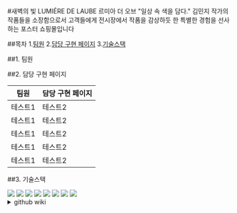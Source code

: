 #새벽의 빛 LUMIÉRE DE LAUBE 르미아 더 오브
"일상 속 색을 담다." 김민지 작가의 작품들을 소장함으로서 고객들에게 전시장에서 작품을 감상하듯 한 특별한 경험을 선사하는 포스터 쇼핑몰입니다

##목차
1.[팀원](#1.-팀원)
2.[담당 구현 페이지](#2.-담당-구현-페이지)
3.[기술스택](#3.-기술스택)

##1. 팀원


##2. 담당 구현 페이지

|팀원|담당 구현 페이지|
|------|---|
|테스트1|테스트2|
|테스트1|테스트2|
|테스트1|테스트2|
|테스트1|테스트2|
|테스트1|테스트2|

##3. 기술스택

<img src="https://img.shields.io/badge/git-#F05032?style=flat-square&logo=git&logoColor=white"/>
<img src="https://img.shields.io/badge/github-#181717?style=flat-square&logo=github&logoColor=white"/>
<img src="https://img.shields.io/badge/figma-#F24E1E?style=flat-square&logo=figma&logoColor=white"/>
<img src="https://img.shields.io/badge/visualstudiocode-#007ACC?style=flat-square&logo=visualstudiocode&logoColor=white"/>

<img src="https://img.shields.io/badge/html5-#E34F26?style=flat-square&logo=html5&logoColor=white"/>
<img src="https://img.shields.io/badge/tailwindcss-#06B6D4?style=flat-square&logo=tailwindcss&logoColor=white"/>
<img src="https://img.shields.io/badge/javascript-#F7DF1E?style=flat-square&logo=javascript&logoColor=white"/>
<img src="https://img.shields.io/badge/react-#61DAFB?style=flat-square&logo=react&logoColor=white"/>



<details>
  <summary>github wiki</summary> 
  페이지별 작업 소개
</details>







